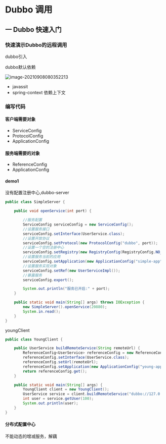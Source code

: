 # Dubbo 调用

## 一 Dubbo 快速入门

### 快速演示Dubbo的远程调用

dubbo引入









dubbo默认依赖

![image-20210908080352213](https://we-take-bucket.oss-cn-beijing.aliyuncs.com/imgimage-20210908080352213.png)

- javassit
- spring-context 依赖上下文

### 编写代码

#### 客户端需要对象

- ServiceConfig
- ProtocolConfig
- ApplicationConfig

#### 服务端需要的对象

- ReferenceConfig
- ApplicationConfig



#### demo1

没有配置注册中心,dubbo-server

```java
public class SimpleServer {

    public void openService(int port) {

        //服务配置
        ServiceConfig serviceConfig = new ServiceConfig();
        //设置服务接口
        serviceConfig.setInterface(UserService.class);
        //设置开放协议
        serviceConfig.setProtocol(new ProtocolConfig("dubbo", port));
        //设置一个空的注册中心
        serviceConfig.setRegistry(new RegistryConfig(RegistryConfig.NO_AVAILABLE));
        //设置服务当前的应用
        serviceConfig.setApplication(new ApplicationConfig("simple-app"));
        //设置服务实现对象
        serviceConfig.setRef(new UserServiceImpl());
        //暴露服务
        serviceConfig.export();

        System.out.println("服务已开启:" + port);
    }

    public static void main(String[] args) throws IOException {
        new SimpleServer().openService(20880);
        System.in.read();
    }
}
```

youngClient

```java
public class YoungClient {

    public UserService buildRemoteService(String remoteUrl) {
        ReferenceConfig<UserService> referenceConfig = new ReferenceConfig<>();
        referenceConfig.setInterface(UserService.class);
        referenceConfig.setUrl(remoteUrl);
        referenceConfig.setApplication(new ApplicationConfig("young-app"));
        return referenceConfig.get();
    }

    public static void main(String[] args) {
        YoungClient client = new YoungClient();
        UserService service = client.buildRemoteService("dubbo://127.0.0.1:20880/simple.dubbo.service.UserService");
        int user = service.getUser(100);
        System.out.println(user);
    }
}
```



#### 分布式配置中心

不能动态的增减服务，解藕 

